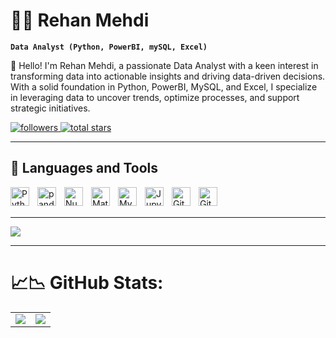 # 🏄‍♂️ Rehan Mehdi

**`Data Analyst (Python, PowerBI, mySQL, Excel)`**

👋 Hello! I'm Rehan Mehdi, a passionate Data Analyst with a keen interest in transforming data into actionable insights and driving data-driven decisions. With a solid foundation in Python, PowerBI, MySQL, and Excel, I specialize in leveraging data to uncover trends, optimize processes, and support strategic initiatives.

<p align="left">
  <a href="https://github.com/Jamshedali18?tab=followers">
    <img alt="followers" title="Follow me on Github" src="https://custom-icon-badges.demolab.com/github/followers/rehanmehdichandio?color=236ad3&labelColor=1155ba&style=for-the-badge&logo=person-add&label=Follow&logoColor=white"/>
  </a>
  <a href="https://github.com/rehanmehdichandio?tab=repositories&sort=stargazers">
    <img alt="total stars" title="Total stars on GitHub" src="https://custom-icon-badges.demolab.com/github/stars/rehanmehdichandio?color=55960c&style=for-the-badge&labelColor=488207&logo=star"/>
  </a>
</p>

---

## 🧰 Languages and Tools

<img align="left" alt="Python" width="30px" style="padding-right:10px;" src="https://cdn.jsdelivr.net/gh/devicons/devicon/icons/python/python-original.svg"/>
<img align="left" alt="pandas" width="30px" style="padding-right:10px;" src="https://cdn.jsdelivr.net/gh/devicons/devicon/icons/pandas/pandas-original.svg"/>
<img align="left" alt="NumPy" width="30px" style="padding-right:10px;" src="https://cdn.jsdelivr.net/gh/devicons/devicon/icons/numpy/numpy-original.svg"/>
<img align="left" alt="Matplotlib" width="30px" style="padding-right:10px;" src="https://cdn.jsdelivr.net/gh/devicons/devicon/icons/matplotlib/matplotlib-original.svg"/>
<img align="left" alt="MySQL" width="30px" style="padding-right:10px;" src="https://cdn.jsdelivr.net/gh/devicons/devicon/icons/mysql/mysql-original.svg"/>
<img align="left" alt="Jupyter" width="30px" style="padding-right:10px;" src="https://cdn.jsdelivr.net/gh/devicons/devicon/icons/jupyter/jupyter-original.svg"/>
<img align="left" alt="GitLab" width="30px" style="padding-right:10px;" src="https://cdn.jsdelivr.net/gh/devicons/devicon/icons/gitlab/gitlab-original.svg"/>
<img align="left" alt="GitHub" width="30px" style="padding-right:10px;" src="https://cdn.jsdelivr.net/gh/devicons/devicon/icons/github/github-original.svg"/>

<br />
<br />



---
<img src="https://github-profile-summary-cards.vercel.app/api/cards/profile-details?username=rehanmehdichandio&theme=dark"/>

---

#  📈📉  GitHub Stats:

<table>
  <tr>
    <td><img src="https://github-readme-stats.vercel.app/api?username=rehanmehdichandio&theme=github_dark&hide_border=false&include_all_commits=false&count_private=false" /></td>
    <td><img src="https://github-readme-streak-stats.herokuapp.com/?user=rehanmehdichandio&theme=github_dark&hide_border=false" /></td>
  </tr>
</table>

<!-- ![Top Langs](https://github-readme-stats.vercel.app/api/top-langs/?username=JamshedAli18&theme=github_dark&hide_border=false&include_all_commits=false&count_private=false&layout=compact) -->
